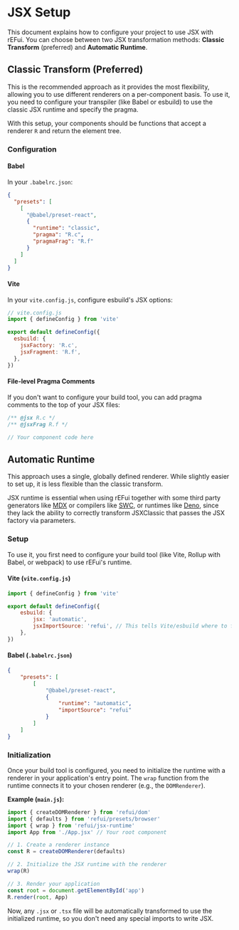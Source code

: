 # JSX Setup

This document explains how to configure your project to use JSX with rEFui. You can choose between two JSX transformation methods: **Classic Transform** (preferred) and **Automatic Runtime**.

## Classic Transform (Preferred)

This is the recommended approach as it provides the most flexibility, allowing you to use different renderers on a per-component basis. To use it, you need to configure your transpiler (like Babel or esbuild) to use the classic JSX runtime and specify the pragma.

With this setup, your components should be functions that accept a renderer `R` and return the element tree.

### Configuration

#### Babel

In your `.babelrc.json`:
```json
{
  "presets": [
    [
      "@babel/preset-react",
      {
        "runtime": "classic",
        "pragma": "R.c",
        "pragmaFrag": "R.f"
      }
    ]
  ]
}
```

#### Vite

In your `vite.config.js`, configure esbuild's JSX options:
```javascript
// vite.config.js
import { defineConfig } from 'vite'

export default defineConfig({
  esbuild: {
    jsxFactory: 'R.c',
    jsxFragment: 'R.f',
  },
})
```

#### File-level Pragma Comments

If you don't want to configure your build tool, you can add pragma comments to the top of your JSX files:
```jsx
/** @jsx R.c */
/** @jsxFrag R.f */

// Your component code here
```

## Automatic Runtime

This approach uses a single, globally defined renderer. While slightly easier to set up, it is less flexible than the classic transform.

JSX runtime is essential when using rEFui together with some third party generators like [MDX](https://mdxjs.com/) or compilers like [SWC](https://github.com/swc-project/swc/issues/10553), or runtimes like [Deno](https://github.com/denoland/deno/issues/29584), since they lack the ability to correctly transform JSXClassic that passes the JSX factory via parameters.

### Setup

To use it, you first need to configure your build tool (like Vite, Rollup with Babel, or webpack) to use rEFui's runtime.

#### Vite (`vite.config.js`)

```javascript
import { defineConfig } from 'vite'

export default defineConfig({
	esbuild: {
		jsx: 'automatic',
		jsxImportSource: 'refui', // This tells Vite/esbuild where to find the runtime
	},
})
```

#### Babel (`.babelrc.json`)

```json
{
	"presets": [
		[
			"@babel/preset-react",
			{
				"runtime": "automatic",
				"importSource": "refui"
			}
		]
	]
}
```

### Initialization

Once your build tool is configured, you need to initialize the runtime with a renderer in your application's entry point. The `wrap` function from the runtime connects it to your chosen renderer (e.g., the `DOMRenderer`).

**Example (`main.js`):**

```javascript
import { createDOMRenderer } from 'refui/dom'
import { defaults } from 'refui/presets/browser'
import { wrap } from 'refui/jsx-runtime'
import App from './App.jsx' // Your root component

// 1. Create a renderer instance
const R = createDOMRenderer(defaults)

// 2. Initialize the JSX runtime with the renderer
wrap(R)

// 3. Render your application
const root = document.getElementById('app')
R.render(root, App)
```

Now, any `.jsx` or `.tsx` file will be automatically transformed to use the initialized runtime, so you don't need any special imports to write JSX.
